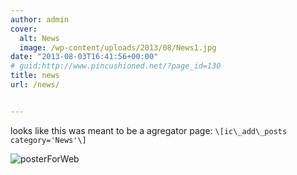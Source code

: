 ```yaml
---
author: admin
cover:
  alt: News
  image: /wp-content/uploads/2013/08/News1.jpg
date: "2013-08-03T16:41:56+00:00"
# guid:http://www.pincushioned.net/?page_id=130
title: news
url: /news/


---
```

looks like this was meant to be a agregator page: ```\[ic\_add\_posts category='News'\]```

![posterForWeb](/posterForWeb-200x300.jpg)
